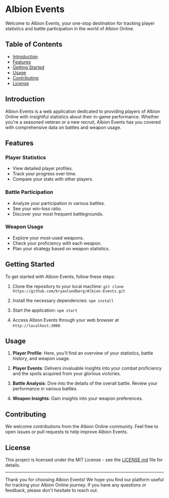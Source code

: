 # Albion Events

Welcome to Albion Events, your one-stop destination for tracking player statistics and battle participation in the world of Albion Online. 

## Table of Contents
- [Introduction](#introduction)
- [Features](#features)
- [Getting Started](#getting-started)
- [Usage](#usage)
- [Contributing](#contributing)
- [License](#license)

## Introduction

Albion Events is a web application dedicated to providing players of Albion Online with insightful statistics about their in-game performance. Whether you're a seasoned veteran or a new recruit, Albion Events has you covered with comprehensive data on battles and weapon usage.

## Features

### Player Statistics
- View detailed player profiles.
- Track your progress over time.
- Compare your stats with other players.

### Battle Participation
- Analyze your participation in various battles.
- See your win-loss ratio.
- Discover your most frequent battlegrounds.

### Weapon Usage
- Explore your most-used weapons.
- Check your proficiency with each weapon.
- Plan your strategy based on weapon statistics.

## Getting Started

To get started with Albion Events, follow these steps:

1. Clone the repository to your local machine:
   `git clone https://github.com/bryanlundberg/Albion-Events.git`
3. Install the necessary dependencies:
   `npm install`
4. Start the application:
   `npm start`

5. Access Albion Events through your web browser at `http://localhost:3000`.

## Usage

1. **Player Profile**: Here, you'll find an overview of your statistics, battle history, and weapon usage.

2. **Player Events**: Delivers invaluable insights into your combat proficiency and the spoils acquired from your glorious victories.

3. **Battle Analysis**: Dive into the details of the overall battle. Review your performance in various battles.

4. **Weapon Insights**: Gain insights into your weapon preferences.

## Contributing

We welcome contributions from the Albion Online community. Feel free to open issues or pull requests to help improve Albion Events.

## License

This project is licensed under the MIT License - see the [LICENSE.md](LICENSE.md) file for details.

---

Thank you for choosing Albion Events! We hope you find our platform useful for tracking your Albion Online journey. If you have any questions or feedback, please don't hesitate to reach out.

